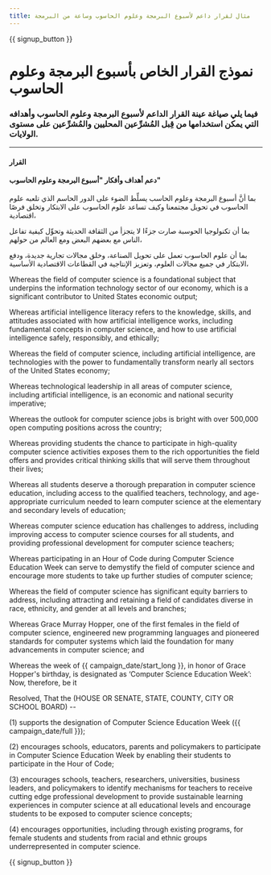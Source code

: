 ```yaml
---
title: مثال لقرار داعم لأسبوع البرمجة وعلوم الحاسوب وساعة من البرمجة
---
```


{{ signup_button }}

# نموذج القرار الخاص بأسبوع البرمجة وعلوم الحاسوب

### فيما يلي صياغة عينة القرار الداعم لأسبوع البرمجة وعلوم الحاسوب وأهدافه التي يمكن استخدامها من قِبل المُشرِّعين المحليين والمُشرِّعين على مستوى الولايات.

* * *

#### **القرار**  


#### دعم أهداف وأفكار "أسبوع البرمجة وعلوم الحاسوب"

بما أنَّ أسبوع البرمجة وعلوم الحاسب يسلِّط الضوء على الدور الحاسم الذي تلعبه علوم الحاسوب في تحويل مجتمعنا وكيف تساعد علوم الحاسوب على الابتكار وتخلق فرصًا اقتصادية،

بما أن تكنولوجيا الحوسبة صارت جزءًا لا يتجزأ من الثقافة الحديثة وتحوِّل كيفية تفاعل الناس مع بعضهم البعض ومع العالم من حولهم،

بما أن علوم الحاسوب تعمل على تحويل الصناعة، وخلق مجالات تجارية جديدة، ودفع الابتكار في جميع مجالات العلوم، وتعزيز الإنتاجية في القطاعات الاقتصادية الأساسية،

Whereas the field of computer science is a foundational subject that underpins the information technology sector of our economy, which is a significant contributor to United States economic output;

Whereas artificial intelligence literacy refers to the knowledge, skills, and attitudes associated with how artificial intelligence works, including fundamental concepts in computer science, and how to use artificial intelligence safely, responsibly, and ethically;

Whereas the field of computer science, including artificial intelligence, are technologies with the power to fundamentally transform nearly all sectors of the United States economy;

Whereas technological leadership in all areas of computer science, including artificial intelligence, is an economic and national security imperative;

Whereas the outlook for computer science jobs is bright with over 500,000 open computing positions across the country;

Whereas providing students the chance to participate in high-quality computer science activities exposes them to the rich opportunities the field offers and provides critical thinking skills that will serve them throughout their lives;

Whereas all students deserve a thorough preparation in computer science education, including access to the qualified teachers, technology, and age-appropriate curriculum needed to learn computer science at the elementary and secondary levels of education;

Whereas computer science education has challenges to address, including improving access to computer science courses for all students, and providing professional development for computer science teachers;

Whereas participating in an Hour of Code during Computer Science Education Week can serve to demystify the field of computer science and encourage more students to take up further studies of computer science;

Whereas the field of computer science has significant equity barriers to address, including attracting and retaining a field of candidates diverse in race, ethnicity, and gender at all levels and branches;

Whereas Grace Murray Hopper, one of the first females in the field of computer science, engineered new programming languages and pioneered standards for computer systems which laid the foundation for many advancements in computer science; and

Whereas the week of {{ campaign_date/start_long }}, in honor of Grace Hopper's birthday, is designated as ‘Computer Science Education Week’: Now, therefore, be it <br />

Resolved, That the (HOUSE OR SENATE, STATE, COUNTY, CITY OR SCHOOL BOARD) --

(1) supports the designation of Computer Science Education Week ({{ campaign_date/full }});

(2) encourages schools, educators, parents and policymakers to participate in Computer Science Education Week by enabling their students to participate in the Hour of Code;

(3) encourages schools, teachers, researchers, universities, business leaders, and policymakers to identify mechanisms for teachers to receive cutting edge professional development to provide sustainable learning experiences in computer science at all educational levels and encourage students to be exposed to computer science concepts;

(4) encourages opportunities, including through existing programs, for female students and students from racial and ethnic groups underrepresented in computer science.

{{ signup_button }}